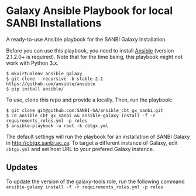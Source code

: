 # Galaxy Ansible Playbook for local SANBI Installations
A ready-to-use Ansible playbook for the SANBI Galaxy Installation.

Before you can use this playbook, you need to install [Ansible][ans] (version
2.1.2.0+ is required). Note that for the time being, this playbook might not
work with Python 3.x.

    $ mkvirtualenv ansible_galaxy
    $ git clone --recursive -b stable-2.1 https://github.com/ansible/ansible
    $ pip install ansible/


To use, clone this repo and provide a locally. Then, run the playbook:

    $ git clone git@github.com:SANBI-SA/ansible_cbt_gx_sanbi.git
    $ cd ansible_cbt_gx_sanbi && ansible-galaxy install -f -r requirements_roles.yml -p roles
    $ ansible-playbook -u root -k cbtgx.yml

The default settings will run the playbook for an installation of SANBI Galaxy in http://cbtgx.sanbi.ac.za. To target a different instance of Galaxy, edit `cbtgx.yml` and set host URL to your prefered Galaxy instance. 

Updates
-------
To update the version of the galaxy-tools role, run the following command
`ansible-galaxy install -f -r requirements_roles.yml -p roles`

[ans]: http://www.ansible.com/home
